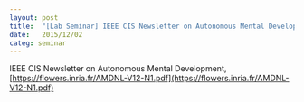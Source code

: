 ```yaml
---
layout: post
title:  "[Lab Seminar] IEEE CIS Newsletter on Autonomous Mental Development"
date:   2015/12/02
categ: seminar
---
```








IEEE CIS Newsletter on Autonomous Mental Development, [https://flowers.inria.fr/AMDNL-V12-N1.pdf](https://flowers.inria.fr/AMDNL-V12-N1.pdf)



 


